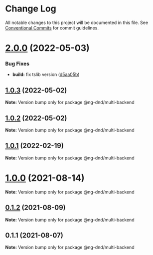 # Change Log

All notable changes to this project will be documented in this file.
See [Conventional Commits](https://conventionalcommits.org) for commit guidelines.

# [2.0.0](https://github.com/ng-dnd/ng-dnd/compare/v1.0.3...v2.0.0) (2022-05-03)


### Bug Fixes

* **build:** fix tslib version ([d5aa05b](https://github.com/ng-dnd/ng-dnd/commit/d5aa05be7db32c0a2f67ca47ce177c8b95c2e005))





## [1.0.3](https://github.com/ng-dnd/ng-dnd/compare/v1.0.2...v1.0.3) (2022-05-02)

**Note:** Version bump only for package @ng-dnd/multi-backend





## [1.0.2](https://github.com/ng-dnd/ng-dnd/compare/v1.0.1...v1.0.2) (2022-05-02)

**Note:** Version bump only for package @ng-dnd/multi-backend





## [1.0.1](https://github.com/ng-dnd/ng-dnd/compare/v1.0.0...v1.0.1) (2022-02-19)

**Note:** Version bump only for package @ng-dnd/multi-backend





# [1.0.0](https://github.com/ng-dnd/ng-dnd/compare/v0.1.2...v1.0.0) (2021-08-14)

**Note:** Version bump only for package @ng-dnd/multi-backend





## [0.1.2](https://github.com/ng-dnd/ng-dnd/compare/v0.1.1...v0.1.2) (2021-08-09)

**Note:** Version bump only for package @ng-dnd/multi-backend





## 0.1.1 (2021-08-07)

**Note:** Version bump only for package @ng-dnd/multi-backend
